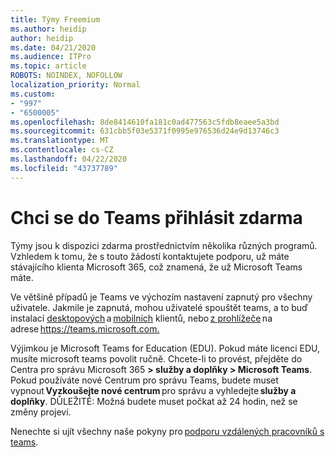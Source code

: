 ```yaml
---
title: Týmy Freemium
ms.author: heidip
author: heidip
ms.date: 04/21/2020
ms.audience: ITPro
ms.topic: article
ROBOTS: NOINDEX, NOFOLLOW
localization_priority: Normal
ms.custom:
- "997"
- "6500005"
ms.openlocfilehash: 8de8414610fa181c0ad477563c5fdb8eaee5a3bd
ms.sourcegitcommit: 631cbb5f03e5371f0995e976536d24e9d13746c3
ms.translationtype: MT
ms.contentlocale: cs-CZ
ms.lasthandoff: 04/22/2020
ms.locfileid: "43737789"
---
```

# <a name="id-like-to-sign-up-for-teams-for-free"></a>Chci se do Teams přihlásit zdarma

Týmy jsou k dispozici zdarma prostřednictvím několika různých programů. Vzhledem k tomu, že s touto žádostí kontaktujete podporu, už máte stávajícího klienta Microsoft 365, což znamená, že už Microsoft Teams máte.

Ve většině případů je Teams ve výchozím nastavení zapnutý pro všechny uživatele. Jakmile je zapnutá, mohou uživatelé spouštět teams, a to buď instalací [desktopových](https://docs.microsoft.com/MicrosoftTeams/get-clients#desktop-client) a [mobilních](https://docs.microsoft.com/MicrosoftTeams/get-clients#mobile-clients) klientů, nebo [z prohlížeče](https://docs.microsoft.com/MicrosoftTeams/get-clients#web-client) na adrese <https://teams.microsoft.com.>

Výjimkou je Microsoft Teams for Education (EDU). Pokud máte licenci EDU, musíte microsoft teams povolit ručně. Chcete-li to provést, přejděte do Centra pro správu Microsoft 365 **> služby a doplňky > Microsoft Teams**. Pokud používáte nové Centrum pro správu Teams, budete muset vypnout **Vyzkoušejte nové centrum** pro správu a vyhledejte **služby a doplňky**. DŮLEŽITÉ: Možná budete muset počkat až 24 hodin, než se změny projeví.

Nenechte si ujít všechny naše pokyny pro [podporu vzdálených pracovníků s teams](https://docs.microsoft.com/MicrosoftTeams/support-remote-work-with-teams).
